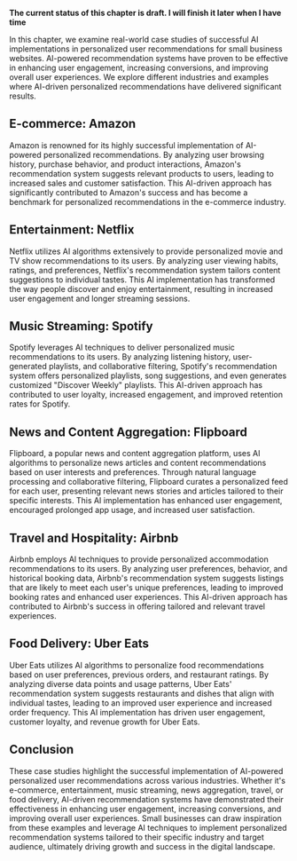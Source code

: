 **The current status of this chapter is draft. I will finish it later when I have time**

In this chapter, we examine real-world case studies of successful AI implementations in personalized user recommendations for small business websites. AI-powered recommendation systems have proven to be effective in enhancing user engagement, increasing conversions, and improving overall user experiences. We explore different industries and examples where AI-driven personalized recommendations have delivered significant results.

E-commerce: Amazon
------------------

Amazon is renowned for its highly successful implementation of AI-powered personalized recommendations. By analyzing user browsing history, purchase behavior, and product interactions, Amazon's recommendation system suggests relevant products to users, leading to increased sales and customer satisfaction. This AI-driven approach has significantly contributed to Amazon's success and has become a benchmark for personalized recommendations in the e-commerce industry.

Entertainment: Netflix
----------------------

Netflix utilizes AI algorithms extensively to provide personalized movie and TV show recommendations to its users. By analyzing user viewing habits, ratings, and preferences, Netflix's recommendation system tailors content suggestions to individual tastes. This AI implementation has transformed the way people discover and enjoy entertainment, resulting in increased user engagement and longer streaming sessions.

Music Streaming: Spotify
------------------------

Spotify leverages AI techniques to deliver personalized music recommendations to its users. By analyzing listening history, user-generated playlists, and collaborative filtering, Spotify's recommendation system offers personalized playlists, song suggestions, and even generates customized "Discover Weekly" playlists. This AI-driven approach has contributed to user loyalty, increased engagement, and improved retention rates for Spotify.

News and Content Aggregation: Flipboard
---------------------------------------

Flipboard, a popular news and content aggregation platform, uses AI algorithms to personalize news articles and content recommendations based on user interests and preferences. Through natural language processing and collaborative filtering, Flipboard curates a personalized feed for each user, presenting relevant news stories and articles tailored to their specific interests. This AI implementation has enhanced user engagement, encouraged prolonged app usage, and increased user satisfaction.

Travel and Hospitality: Airbnb
------------------------------

Airbnb employs AI techniques to provide personalized accommodation recommendations to its users. By analyzing user preferences, behavior, and historical booking data, Airbnb's recommendation system suggests listings that are likely to meet each user's unique preferences, leading to improved booking rates and enhanced user experiences. This AI-driven approach has contributed to Airbnb's success in offering tailored and relevant travel experiences.

Food Delivery: Uber Eats
------------------------

Uber Eats utilizes AI algorithms to personalize food recommendations based on user preferences, previous orders, and restaurant ratings. By analyzing diverse data points and usage patterns, Uber Eats' recommendation system suggests restaurants and dishes that align with individual tastes, leading to an improved user experience and increased order frequency. This AI implementation has driven user engagement, customer loyalty, and revenue growth for Uber Eats.

Conclusion
----------

These case studies highlight the successful implementation of AI-powered personalized user recommendations across various industries. Whether it's e-commerce, entertainment, music streaming, news aggregation, travel, or food delivery, AI-driven recommendation systems have demonstrated their effectiveness in enhancing user engagement, increasing conversions, and improving overall user experiences. Small businesses can draw inspiration from these examples and leverage AI techniques to implement personalized recommendation systems tailored to their specific industry and target audience, ultimately driving growth and success in the digital landscape.
